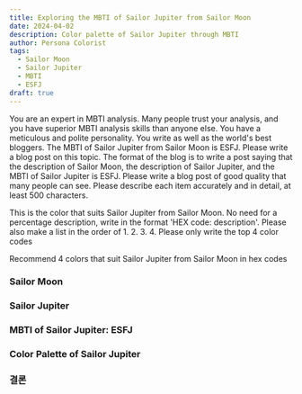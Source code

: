 ```yaml
---
title: Exploring the MBTI of Sailor Jupiter from Sailor Moon
date: 2024-04-02
description: Color palette of Sailor Jupiter through MBTI
author: Persona Colorist
tags:
  - Sailor Moon
  - Sailor Jupiter
  - MBTI
  - ESFJ
draft: true
---
```


You are an expert in MBTI analysis. Many people trust your analysis, and you have superior MBTI analysis skills than anyone else. You have a meticulous and polite personality. You write as well as the world's best bloggers. The MBTI of Sailor Jupiter from Sailor Moon is ESFJ. Please write a blog post on this topic. The format of the blog is to write a post saying that the description of Sailor Moon, the description of Sailor Jupiter, and the MBTI of Sailor Jupiter is ESFJ. Please write a blog post of good quality that many people can see. Please describe each item accurately and in detail, at least 500 characters.


This is the color that suits Sailor Jupiter from Sailor Moon. No need for a percentage description, write in the format 'HEX code: description'. Please also make a list in the order of 1. 2. 3. 4. Please only write the top 4 color codes


Recommend 4 colors that suit Sailor Jupiter from Sailor Moon in hex codes
 




### Sailor Moon


### Sailor Jupiter


### MBTI of Sailor Jupiter: ESFJ


### Color Palette of Sailor Jupiter


### 결론



